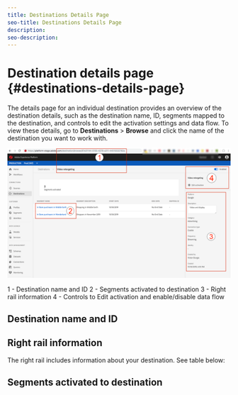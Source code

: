 ```yaml
---
title: Destinations Details Page
seo-title: Destinations Details Page
description: 
seo-description: 
---
```


# Destination details page {#destinations-details-page}

The details page for an individual destination provides an overview of the destination details, such as the destination name, ID, segments mapped to the destination, and controls to edit the activation settings and data flow. To view these details, go to **Destinations** > **Browse** and click the name of the destination you want to work with.

![Destinations page numbered](/help/rtcdp/destinations/assets/destination-page-numbered.png)

1 - Destination name and ID
2 - Segments activated to destination
3 - Right rail information 
4 - Controls to Edit activation and enable/disable data flow

## Destination name and ID

## Right rail information

The right rail includes information about your destination. See table below:



## Segments activated to destination

